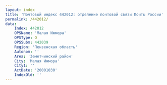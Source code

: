 ```yaml
---
layout: index
title: 'Почтовый индекс 442012: отделение почтовой связи Почты России'
permalink: /442012/
data:
    Index: 442012
    OPSName: 'Малая Ижмора'
    OPSType: О
    OPSSubm: 442039
    Region: 'Пензенская область'
    Autonom: ''
    Area: 'Земетчинский район'
    City: 'Малая Ижмора'
    City1: ''
    ActDate: '20001030'
    IndexOld: ''
---
```


